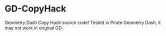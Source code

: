# GD-CopyHack
Geometry Dash Copy Hack source code! 
Tested in Pirate Geometry Dash, it may not work in original GD
